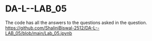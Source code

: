 # DA-L--LAB_05
The code has all the answers to the questions asked in the question.
https://github.com/ShaliniBiswal-2512/DA-L--LAB_05/blob/main/Lab_05.ipynb
